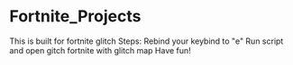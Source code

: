 # Fortnite_Projects

This is built for fortnite glitch
Steps:
Rebind your keybind to "e"
Run script and open gitch fortnite with glitch map
Have fun!
